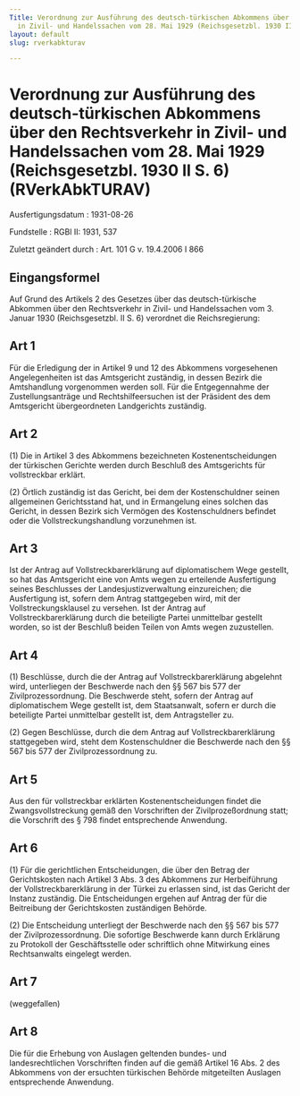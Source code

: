 ```yaml
---
Title: Verordnung zur Ausführung des deutsch-türkischen Abkommens über den Rechtsverkehr
  in Zivil- und Handelssachen vom 28. Mai 1929 (Reichsgesetzbl. 1930 II S. 6)
layout: default
slug: rverkabkturav

---
```


# Verordnung zur Ausführung des deutsch-türkischen Abkommens über den Rechtsverkehr in Zivil- und Handelssachen vom 28. Mai 1929 (Reichsgesetzbl. 1930 II S. 6) (RVerkAbkTURAV)

Ausfertigungsdatum
:   1931-08-26

Fundstelle
:   RGBl II: 1931, 537

Zuletzt geändert durch
:   Art. 101 G v. 19.4.2006 I 866


## Eingangsformel

Auf Grund des Artikels 2 des Gesetzes über das deutsch-türkische
Abkommen über den Rechtsverkehr in Zivil- und Handelssachen vom 3.
Januar 1930 (Reichsgesetzbl. II S. 6) verordnet die Reichsregierung:


## Art 1

Für die Erledigung der in Artikel 9 und 12 des Abkommens vorgesehenen
Angelegenheiten ist das Amtsgericht zuständig, in dessen Bezirk die
Amtshandlung vorgenommen werden soll. Für die Entgegennahme der
Zustellungsanträge und Rechtshilfeersuchen ist der Präsident des dem
Amtsgericht übergeordneten Landgerichts zuständig.


## Art 2

(1) Die in Artikel 3 des Abkommens bezeichneten Kostenentscheidungen
der türkischen Gerichte werden durch Beschluß des Amtsgerichts für
vollstreckbar erklärt.

(2) Örtlich zuständig ist das Gericht, bei dem der Kostenschuldner
seinen allgemeinen Gerichtsstand hat, und in Ermangelung eines solchen
das Gericht, in dessen Bezirk sich Vermögen des Kostenschuldners
befindet oder die Vollstreckungshandlung vorzunehmen ist.


## Art 3

Ist der Antrag auf Vollstreckbarerklärung auf diplomatischem Wege
gestellt, so hat das Amtsgericht eine von Amts wegen zu erteilende
Ausfertigung seines Beschlusses der Landesjustizverwaltung
einzureichen; die Ausfertigung ist, sofern dem Antrag stattgegeben
wird, mit der Vollstreckungsklausel zu versehen. Ist der Antrag auf
Vollstreckbarerklärung durch die beteiligte Partei unmittelbar
gestellt worden, so ist der Beschluß beiden Teilen von Amts wegen
zuzustellen.


## Art 4

(1) Beschlüsse, durch die der Antrag auf Vollstreckbarerklärung
abgelehnt wird, unterliegen der Beschwerde nach den §§ 567 bis 577 der
Zivilprozessordnung. Die Beschwerde steht, sofern der Antrag auf
diplomatischem Wege gestellt ist, dem Staatsanwalt, sofern er durch
die beteiligte Partei unmittelbar gestellt ist, dem Antragsteller zu.

(2) Gegen Beschlüsse, durch die dem Antrag auf Vollstreckbarerklärung
stattgegeben wird, steht dem Kostenschuldner die Beschwerde nach den
§§ 567 bis 577 der Zivilprozessordnung zu.


## Art 5

Aus den für vollstreckbar erklärten Kostenentscheidungen findet die
Zwangsvollstreckung gemäß den Vorschriften der Zivilprozeßordnung
statt; die Vorschrift des § 798 findet entsprechende Anwendung.


## Art 6

(1) Für die gerichtlichen Entscheidungen, die über den Betrag der
Gerichtskosten nach Artikel 3 Abs. 3 des Abkommens zur Herbeiführung
der Vollstreckbarerklärung in der Türkei zu erlassen sind, ist das
Gericht der Instanz zuständig. Die Entscheidungen ergehen auf Antrag
der für die Beitreibung der Gerichtskosten zuständigen Behörde.

(2) Die Entscheidung unterliegt der Beschwerde nach den §§ 567 bis 577
der Zivilprozessordnung. Die sofortige Beschwerde kann durch Erklärung
zu Protokoll der Geschäftsstelle oder schriftlich ohne Mitwirkung
eines Rechtsanwalts eingelegt werden.


## Art 7

(weggefallen)


## Art 8

Die für die Erhebung von Auslagen geltenden bundes- und
landesrechtlichen Vorschriften finden auf die gemäß Artikel 16 Abs. 2
des Abkommens von der ersuchten türkischen Behörde mitgeteilten
Auslagen entsprechende Anwendung.

